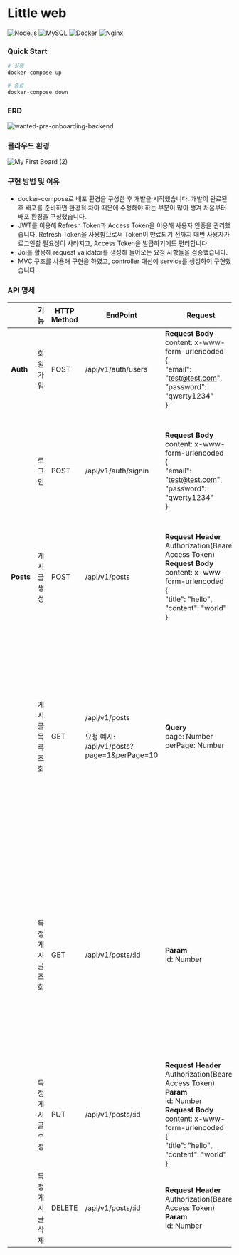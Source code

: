 # Little web

![Node.js](https://img.shields.io/badge/Node.js-5FA04E?logo=node.js&logoStyle=flat&logoColor=white)
![MySQL](https://img.shields.io/badge/MySQL-4479A1?logo=mysql&logoStyle=flat&logoColor=white)
![Docker](https://img.shields.io/badge/Docker-2496ED?logo=docker&logoStyle=flat&logoColor=white)
![Nginx](https://img.shields.io/badge/Nginx-009639?logo=nginx&logoStyle=flat&logoColor=white)

<!-- Little APIs with Node.js and MySQL. It's using babel as convert ES6 to commonJS. -->

### Quick Start

```bash
# 실행
docker-compose up

# 종료
docker-compose down
```

### ERD

![wanted-pre-onboarding-backend](https://github.com/mackerel-10/wanted-pre-onboarding-backend/assets/67633810/ed98da13-3033-477a-b12f-4ce3e9025d3d)

### 클라우드 환경

![My First Board (2)](https://github.com/mackerel-10/wanted-pre-onboarding-backend/assets/67633810/c04c2950-056e-4638-8c03-a4d20e6fa7b2)

### 구현 방법 및 이유

- docker-compose로 배포 환경을 구성한 후 개발을 시작했습니다. 개발이 완료된 후 배포를 준비하면 환경적 차이 때문에 수정해야 하는 부분이 많이 생겨 처음부터 배포 환경을 구성했습니다.
- JWT를 이용해 Refresh Token과 Access Token을 이용해 사용자 인증을 관리했습니다. Refresh Token을 사용함으로써 Token이 만료되기 전까지 매번 사용자가 로그인할 필요성이 사라지고, Access Token을 발급하기에도 편리합니다.
- Joi를 활용해 request validator를 생성해 들어오는 요청 사항들을 검증했습니다.
- MVC 구조를 사용해 구현을 하였고, controller 대신에 service를 생성하여 구현했습니다.

### API 명세

|           | 기능        | HTTP Method | EndPoint                                                     | Request                                                      | Response                                                     |
|-----------|-----------|-------------|--------------------------------------------------------------|--------------------------------------------------------------|--------------------------------------------------------------|
| **Auth**  | 회원가입      | POST        | /api/v1/auth/users                                           | **Request Body**<br>content: x-www-form-urlencoded<br>{<br>	"email": "test@test.com",<br>	"password": "qwerty1234"<br>} | - 200: 회원가입 했습니다.<br>- 400: 사용자가 있습니다.                       |
|           | 로그인       | POST        | /api/v1/auth/signin                                          | **Request Body**<br>content: x-www-form-urlencoded<br>{<br>	"email": "test@test.com",<br>	"password": "qwerty1234"<br>} | - 200: 로그인 했습니다.<br>Header: <br>X-Refresh-Token(Bearer, Refresh Token), Authorization(Bearer, Access Token)<br>- 400: 잘못된 비밀번호입니다.<br>- 404: 사용자가 없습니다. |
| **Posts** | 게시글 생성    | POST        | /api/v1/posts                                                | **Request Header**<br>Authorization(Bearer, Access Token)<br>**Request Body**<br>content: x-www-form-urlencoded<br>{<br>	"title": "hello",<br>	"content": "world"<br>} | - 201: 게시글이 작성됐습니다.                                          |
|           | 게시글 목록 조회 | GET         | /api/v1/posts<br><br>요청 예시: /api/v1/posts?page=1&perPage=10<br> | **Query**<br>page: Number<br>perPage: Number<br>             | - 200: 게시글 목록을 불러왔습니다.,<br>{<br>	"message": "게시글 목록을 불러왔습니다.",<br>	"data":  {<br>		"postList": [<br>			{<br>                                "id": 1,<br>		                "author_id": 1,<br>               			 "title": "hello",<br>		                "content": "world",<br>        			        "created_at": "2023-08-06T13:40:40.000Z",<br>		                "updated_at": "2023-08-06T13:40:40.000Z"<br>			}<br>		]<br>         },<br>}<br>- 404: 게시글이 없습니다. |
|           | 특정 게시글 조회 | GET         | /api/v1/posts/:id                                            | **Param**<br>id: Number                                      | - 200: 게시글을 불러왔습니다.<br>{<br>	"message": "게시글을 불러왔습니다.",<br>	"data":  {<br>		"post":  {<br>                                	"id": 1,<br>		                "author_id": 1,<br>               			 "title": "hello",<br>		                "content": "world",<br>        			        "created_at": "2023-08-06T13:40:40.000Z",<br>		                "updated_at": "2023-08-06T13:40:40.000Z"<br>		}<br>         },<br>}<br>- 404: 게시글이 없습니다. |
|           | 특정 게시글 수정 | PUT         | /api/v1/posts/:id                                            | **Request Header**<br>Authorization(Bearer, Access Token)<br>**Param**<br>id: Number<br>**Request Body**<br>content: x-www-form-urlencoded<br>{<br>	"title": "hello",<br>	"content": "world"<br>} | - 200: 게시글을 수정했습니다.<br>- 404: 게시글을 수정할 수 없습니다.               |
|           | 특정 게시글 삭제 | DELETE      | /api/v1/posts/:id                                            | **Request Header**<br>Authorization(Bearer, Access Token)<br>**Param**<br>id: Number | - 200: 게시글을 삭제했습니다.<br>- 404: 게시글을 삭제할 수 없습니다.               |
